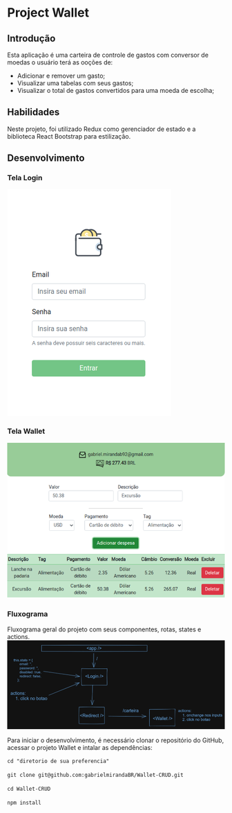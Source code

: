 # Project Wallet

## Introdução
Esta aplicação é uma carteira de controle de gastos com conversor de moedas o usuário terá as ooções de:
  - Adicionar e remover um gasto;
  - Visualizar uma tabelas com seus gastos;
  - Visualizar o total de gastos convertidos para uma moeda de escolha;

## Habilidades
Neste projeto, foi utilizado Redux como gerenciador de estado e a biblioteca React Bootstrap para estilização.
## Desenvolvimento

### Tela Login
![image](tela-login.png)

### Tela Wallet
![image](tela_wallet.png)

### Fluxograma 
Fluxograma geral do projeto com seus componentes, rotas, states e actions.
![image](fluxo-wallet.png)


Para iniciar o desenvolvimento, é necessário clonar o repositório do GitHub, acessar o projeto Wallet e intalar as dependências:
```shell
cd "diretorio de sua preferencia"

git clone git@github.com:gabrielmirandaBR/Wallet-CRUD.git

cd Wallet-CRUD

npm install
```
